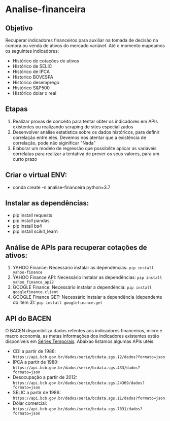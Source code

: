 # Analise-financeira

## Objetivo
Recuperar indicadores financeiros para auxiliar na tomada de decisão na compra ou venda de ativos do mercado variável.
Até o momento mapeamos os seguintes indicadores:
- Histórico de cotações de ativos
- Histórico de SELIC
- Histórico de IPCA
- Historico BOVESPA
- Histórico desemprego
- Histórico S&P500
- Histórico dolar x real

## Etapas
1. Realizar provas de conceito para tentar obter os indicadores em APIs existentes ou realizando scraping de sites especializados
2. Desenvolver análise estatística sobre os dados históricos, para definir correlação entre eles. Devemos nos atentar que a existência de correlação, pode não siginificar "Nada"
3. Elaborar um modelo de regressão que possibilite aplicar as variáveis correlatas para realizar a tentativa de prever os seus valores, para um curto prazo

## Criar o virtual ENV: 
- conda create -n analise-financeira python=3.7

## Instalar as dependências:
- pip install requests
- pip install pandas
- pip install bs4
- pip install scikit_learn 

## Análise de APIs para recuperar cotações de ativos:

1. YAHOO Finance: Necessário instalar as dependências: `pip install yahoo-finance` 
2. YAHOO Finance API: Necessário instalar as dependências: `pip install yahoo_finance_api2`
3. GOOGLE Finance: Necessário instalar a dependência: `pip install googlefinance.client`
4. GOOGLE Finance GET: Necessário instalar a dependência (dependente do item 3): `pip install googlefinance.get`

## API do BACEN 
O BACEN disponibiliza dados refentes aos indicadores financeiros, micro e macro economia, as metas informações dos indicadores existentes estão disponíveis em [Séries Temporais](https://www3.bcb.gov.br/sgspub/localizarseries/localizarSeries.do?method=prepararTelaLocalizarSeries).
Abaixao listamos algumas APIs utéis: 
- CDI a partir de 1986: `https://api.bcb.gov.br/dados/serie/bcdata.sgs.12/dados?formato=json`
- IPCA a partir de 1980: `https://api.bcb.gov.br/dados/serie/bcdata.sgs.433/dados?formato=json`
- Desocupação a partir de 2012: `https://api.bcb.gov.br/dados/serie/bcdata.sgs.24369/dados?formato=json`
- SELIC a partir de 1986: `https://api.bcb.gov.br/dados/serie/bcdata.sgs.11/dados?formato=json`
- Dólar comercial: `https://api.bcb.gov.br/dados/serie/bcdata.sgs.7831/dados?formato=json`

